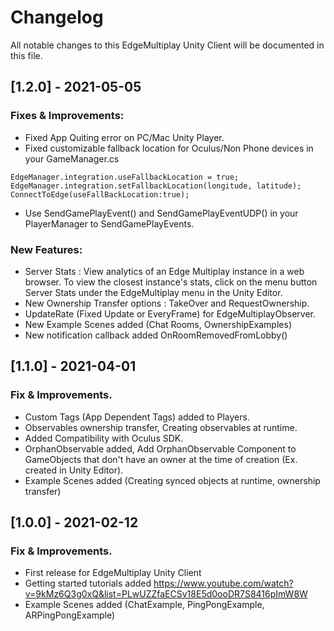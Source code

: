 # Changelog
All notable changes to this EdgeMultiplay Unity Client will be documented in this file.

## [1.2.0] - 2021-05-05

### Fixes & Improvements:
- Fixed App Quiting error on PC/Mac Unity Player.
- Fixed customizable fallback location for Oculus/Non Phone devices in your GameManager.cs
```
EdgeManager.integration.useFallbackLocation = true;
EdgeManager.integration.setFallbackLocation(longitude, latitude);
ConnectToEdge(useFallBackLocation:true);
```
- Use SendGamePlayEvent() and SendGamePlayEventUDP() in your PlayerManager to SendGamePlayEvents.

### New Features:
- Server Stats : View analytics of an Edge Multiplay instance in a web browser. To view the closest instance's stats, click on the menu button Server Stats under the EdgeMultiplay menu in the Unity Editor.
- New Ownership Transfer options : TakeOver and RequestOwnership.
- UpdateRate (Fixed Update or EveryFrame) for EdgeMultiplayObserver.
- New Example Scenes added (Chat Rooms, OwnershipExamples)
- New notification callback added OnRoomRemovedFromLobby()


## [1.1.0] - 2021-04-01

### Fix & Improvements.
- Custom Tags (App Dependent Tags) added to Players.
- Observables ownership transfer, Creating observables at runtime.
- Added Compatibility with Oculus SDK.
- OrphanObservable added, Add OrphanObservable Component to GameObjects that don't have an owner at the time of creation (Ex. created in Unity Editor).
- Example Scenes added (Creating synced objects at runtime, ownership transfer)


## [1.0.0] - 2021-02-12

### Fix & Improvements.
- First release for EdgeMultiplay Unity Client
- Getting started tutorials added https://www.youtube.com/watch?v=9kMz6Q3g0xQ&list=PLwUZZfaECSv18E5d0ooDR7S8416pImW8W
- Example Scenes added (ChatExample, PingPongExample, ARPingPongExample)
